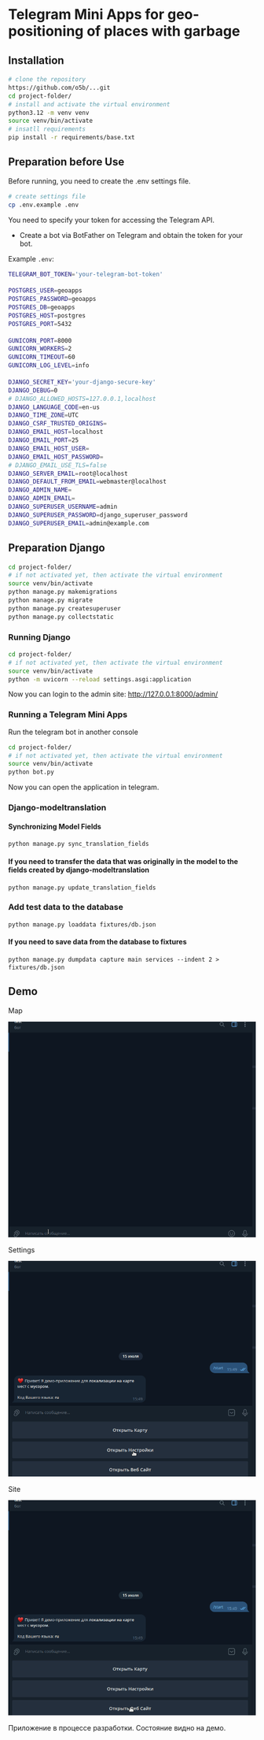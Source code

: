 # Telegram Mini Apps for geo-positioning of places with garbage

## Installation

```bash
# clone the repository
https://github.com/o5b/...git
cd project-folder/
# install and activate the virtual environment
python3.12 -m venv venv
source venv/bin/activate
# insatll requirements
pip install -r requirements/base.txt
```

## Preparation before Use

Before running, you need to create the .env settings file.

```bash
# create settings file
cp .env.example .env
```

You need to specify your token for accessing the Telegram API.

- Create a bot via BotFather on Telegram and obtain the token for your bot.

Example `.env`:

```bash
TELEGRAM_BOT_TOKEN='your-telegram-bot-token'

POSTGRES_USER=geoapps
POSTGRES_PASSWORD=geoapps
POSTGRES_DB=geoapps
POSTGRES_HOST=postgres
POSTGRES_PORT=5432

GUNICORN_PORT=8000
GUNICORN_WORKERS=2
GUNICORN_TIMEOUT=60
GUNICORN_LOG_LEVEL=info

DJANGO_SECRET_KEY='your-django-secure-key'
DJANGO_DEBUG=0
# DJANGO_ALLOWED_HOSTS=127.0.0.1,localhost
DJANGO_LANGUAGE_CODE=en-us
DJANGO_TIME_ZONE=UTC
DJANGO_CSRF_TRUSTED_ORIGINS=
DJANGO_EMAIL_HOST=localhost
DJANGO_EMAIL_PORT=25
DJANGO_EMAIL_HOST_USER=
DJANGO_EMAIL_HOST_PASSWORD=
# DJANGO_EMAIL_USE_TLS=false
DJANGO_SERVER_EMAIL=root@localhost
DJANGO_DEFAULT_FROM_EMAIL=webmaster@localhost
DJANGO_ADMIN_NAME=
DJANGO_ADMIN_EMAIL=
DJANGO_SUPERUSER_USERNAME=admin
DJANGO_SUPERUSER_PASSWORD=django_superuser_password
DJANGO_SUPERUSER_EMAIL=admin@example.com
```

## Preparation Django

```bash
cd project-folder/
# if not activated yet, then activate the virtual environment
source venv/bin/activate
python manage.py makemigrations
python manage.py migrate
python manage.py createsuperuser
python manage.py collectstatic
```

### Running Django

```bash
cd project-folder/
# if not activated yet, then activate the virtual environment
source venv/bin/activate
python -m uvicorn --reload settings.asgi:application
```

Now you can login to the admin site: http://127.0.0.1:8000/admin/

### Running a Telegram Mini Apps

Run the telegram bot in another console

```bash
cd project-folder/
# if not activated yet, then activate the virtual environment
source venv/bin/activate
python bot.py
```

Now you can open the application in telegram.

### Django-modeltranslation

#### Synchronizing Model Fields

```
python manage.py sync_translation_fields
```

#### If you need to transfer the data that was originally in the model to the fields created by django-modeltranslation

```
python manage.py update_translation_fields
```

### Add test data to the database

```
python manage.py loaddata fixtures/db.json
```

#### If you need to save data from the database to fixtures

```
python manage.py dumpdata capture main services --indent 2 > fixtures/db.json
```
## Demo

Map

![demo](docs/demo-map.gif)

Settings

![demo](docs/demo-settings.gif)

Site

![demo](docs/demo-site.gif)

Приложение в процессе разработки. Состояние видно на демо.

